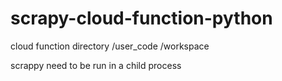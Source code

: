 # scrapy-cloud-function-python

cloud function directory
/user_code
/workspace

scrappy need to be run in a child process